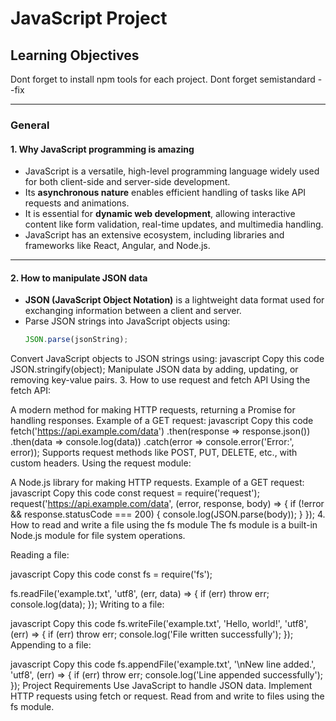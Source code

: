 # JavaScript Project

## Learning Objectives

Dont forget to install npm tools for each project.
Dont forget semistandard --fix

---

### **General**

#### 1. Why JavaScript programming is amazing
- JavaScript is a versatile, high-level programming language widely used for both client-side and server-side development.
- Its **asynchronous nature** enables efficient handling of tasks like API requests and animations.
- It is essential for **dynamic web development**, allowing interactive content like form validation, real-time updates, and multimedia handling.
- JavaScript has an extensive ecosystem, including libraries and frameworks like React, Angular, and Node.js.

---

#### 2. How to manipulate JSON data
- **JSON (JavaScript Object Notation)** is a lightweight data format used for exchanging information between a client and server.
- Parse JSON strings into JavaScript objects using:
  ```javascript
  JSON.parse(jsonString);

Convert JavaScript objects to JSON strings using:
javascript
Copy this code
JSON.stringify(object);
Manipulate JSON data by adding, updating, or removing key-value pairs.
3. How to use request and fetch API
Using the fetch API:

A modern method for making HTTP requests, returning a Promise for handling responses.
Example of a GET request:
javascript
Copy this code
fetch('https://api.example.com/data')
  .then(response => response.json())
  .then(data => console.log(data))
  .catch(error => console.error('Error:', error));
Supports request methods like POST, PUT, DELETE, etc., with custom headers.
Using the request module:

A Node.js library for making HTTP requests.
Example of a GET request:
javascript
Copy this code
const request = require('request');
request('https://api.example.com/data', (error, response, body) => {
  if (!error && response.statusCode === 200) {
    console.log(JSON.parse(body));
  }
});
4. How to read and write a file using the fs module
The fs module is a built-in Node.js module for file system operations.

Reading a file:

javascript
Copy this code
const fs = require('fs');

fs.readFile('example.txt', 'utf8', (err, data) => {
  if (err) throw err;
  console.log(data);
});
Writing to a file:

javascript
Copy this code
fs.writeFile('example.txt', 'Hello, world!', 'utf8', (err) => {
  if (err) throw err;
  console.log('File written successfully');
});
Appending to a file:

javascript
Copy this code 
fs.appendFile('example.txt', '\nNew line added.', 'utf8', (err) => {
  if (err) throw err;
  console.log('Line appended successfully');
});
Project Requirements
 Use JavaScript to handle JSON data.
 Implement HTTP requests using fetch or request.
 Read from and write to files using the fs module.
